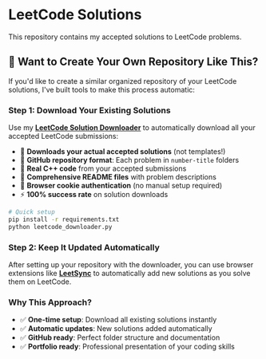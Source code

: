 # LeetCode Solutions

This repository contains my accepted solutions to LeetCode problems.

## 🚀 Want to Create Your Own Repository Like This?

If you'd like to create a similar organized repository of your LeetCode solutions, I've built tools to make this process automatic:

### Step 1: Download Your Existing Solutions
Use my **[LeetCode Solution Downloader](https://github.com/shiva1290/Leetcode-Solution-Downloader)** to automatically download all your accepted LeetCode submissions:

- 🚀 **Downloads your actual accepted solutions** (not templates!)
- 📁 **GitHub repository format**: Each problem in `number-title` folders  
- 💾 **Real C++ code** from your accepted submissions
- 📝 **Comprehensive README files** with problem descriptions
- 🍪 **Browser cookie authentication** (no manual setup required)
- ⚡ **100% success rate** on solution downloads

```bash
# Quick setup
pip install -r requirements.txt
python leetcode_downloader.py
```

### Step 2: Keep It Updated Automatically
After setting up your repository with the downloader, you can use browser extensions like **[LeetSync](https://chromewebstore.google.com/detail/leetsync-leetcode-to-gith/ppkbejeolfcbaomanmbpjdbkfcjfhjnd?hl=en)** to automatically add new solutions as you solve them on LeetCode.

### Why This Approach?
- ✅ **One-time setup**: Download all existing solutions instantly
- ✅ **Automatic updates**: New solutions added automatically  
- ✅ **GitHub ready**: Perfect folder structure and documentation
- ✅ **Portfolio ready**: Professional presentation of your coding skills


